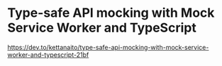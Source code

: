 # 

# Type-safe API mocking with Mock Service Worker and TypeScript
https://dev.to/kettanaito/type-safe-api-mocking-with-mock-service-worker-and-typescript-21bf